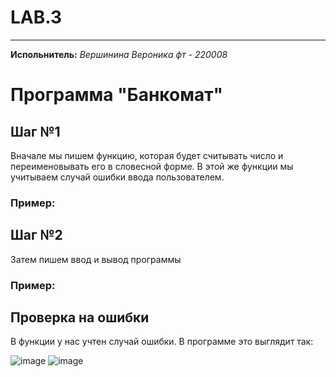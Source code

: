 # LAB.3
____
__Испольнитель:__
*Вершинина Вероника фт - 220008*
# Программа "Банкомат"
## Шаг №1
Вначале мы пишем функцию, которая будет считывать число и переименовывать его в словесной форме. В этой же функции мы учитываем случай ошибки ввода пользователем.
### Пример:





## Шаг №2
Затем пишем ввод и вывод программы
### Пример:


## Проверка на ошибки 
В функции у нас учтен случай ошибки. В программе это выглядит так: 

![image](https://github.com/Nemious/LAB.4/assets/146121558/c9425bbe-2501-426e-9d65-11b73ca02010)
![image](https://github.com/Nemious/LAB.4/assets/146121558/8dd18f10-3497-47a1-b74b-0e3477612db5)
